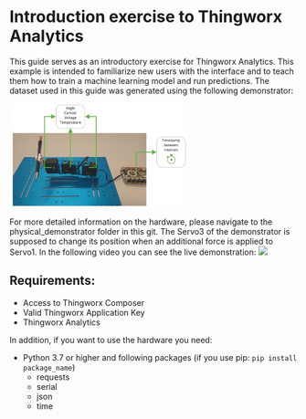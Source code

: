 # Introduction exercise to Thingworx Analytics

This guide serves as an introductory exercise for Thingworx Analytics. This example is intended to familiarize new users with the interface and to teach them how to train a machine learning model and run predictions. 
The dataset used in this guide was generated using the following demonstrator:

<img src="/./misc/demonstrator_overview.jpg"  style="zoom: 50%;" />

For more detailed information on the hardware, please navigate to the physical_demonstrator folder in this git. 
The Servo3 of the demonstrator is supposed to change its position when an additional force is applied to Servo1. In the following video you can see the live demonstration:
<img src="/./misc/machine_learning_demo.gif" style="zoom:100%;" />



## Requirements:

- Access to Thingworx Composer
- Valid Thingworx Application Key
- Thingworx Analytics

In addition, if you want to use the hardware you need:

- Python 3.7 or higher and following packages (if you use pip: `pip install package_name`)
  - requests
  - serial
  - json
  - time

